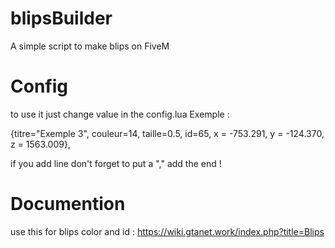 # blipsBuilder
 A simple script to make blips on FiveM

# Config
 to use it just change value in the config.lua
 Exemple : 
 
 {titre="Exemple 3", couleur=14, taille=0.5, id=65, x = -753.291, y = -124.370, z = 1563.009},

 if you add line don't forget to put a "," add the end !

# Documention
 use this for blips color and  id :
 https://wiki.gtanet.work/index.php?title=Blips
